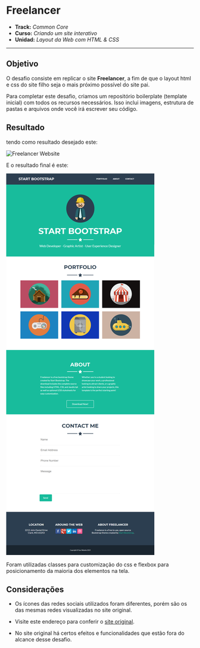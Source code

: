 # Freelancer

* **Track:** _Common Core_
* **Curso:** _Criando um site interativo_
* **Unidad:** _Layout da Web com HTML & CSS_

***

## Objetivo

O desafio consiste em replicar o site **Freelancer**, a fim de que o layout html e css do site filho seja o mais próximo possível do site pai.

Para completar este desafio, criamos um repositório boilerplate (template inicial) com todos os recursos necessários. Isso inclui imagens, estrutura de pastas e arquivos onde você irá escrever seu código.

## Resultado

 tendo como resultado desejado este:

![Freelancer Website](docs/fullpage.png)

E o resultado final é este:

![Replica Freelancer](assets/images/SiteVisual.png)

Foram utilizadas classes para customização do css e flexbox para posicionamento da maioria dos elementos na tela.

## Considerações

* Os ícones das redes sociais utilizados foram diferentes, porém são os das mesmas redes visualizadas no site original.

* Visite este endereço para conferir o [site original](https://blackrockdigital.github.io/startbootstrap-freelancer/).

* No site original há certos efeitos e funcionalidades que estão fora do alcance desse desafio.


